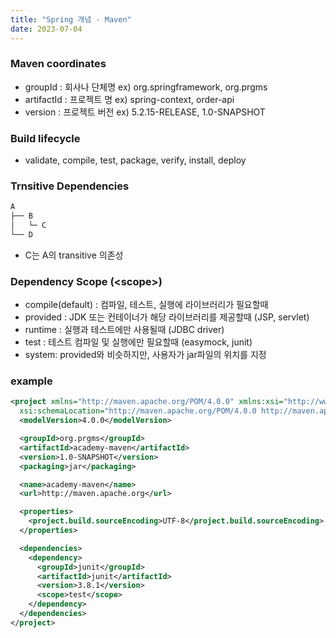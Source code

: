 ```yaml
---
title: "Spring 개념 - Maven"
date: 2023-07-04
---
```


### Maven coordinates

- groupId : 회사나 단체명 ex) org.springframework, org.prgms
- artifactId : 프로젝트 명 ex) spring-context, order-api
- version : 프로젝트 버전 ex) 5.2.15-RELEASE, 1.0-SNAPSHOT

### Build lifecycle

- validate, compile, test, package, verify, install, deploy

### Trnsitive Dependencies

```bash
A
├── B
│   └─ C
└── D
```

- C는 A의 transitive 의존성

### Dependency Scope (\<scope>)

- compile(default) : 컴파일, 테스트, 실행에 라이브러리가 필요할때
- provided : JDK 또는 컨테이너가 해당 라이브러리를 제공할때 (JSP, servlet)
- runtime : 실행과 테스트에만 사용될때 (JDBC driver)
- test : 테스트 컴파일 및 실행에만 필요할때 (easymock, junit)
- system: provided와 비슷하지만, 사용자가 jar파일의 위치를 지정

### example

```xml
<project xmlns="http://maven.apache.org/POM/4.0.0" xmlns:xsi="http://www.w3.org/2001/XMLSchema-instance"
  xsi:schemaLocation="http://maven.apache.org/POM/4.0.0 http://maven.apache.org/xsd/maven-4.0.0.xsd">
  <modelVersion>4.0.0</modelVersion>

  <groupId>org.prgms</groupId>
  <artifactId>academy-maven</artifactId>
  <version>1.0-SNAPSHOT</version>
  <packaging>jar</packaging>

  <name>academy-maven</name>
  <url>http://maven.apache.org</url>

  <properties>
    <project.build.sourceEncoding>UTF-8</project.build.sourceEncoding>
  </properties>

  <dependencies>
    <dependency>
      <groupId>junit</groupId>
      <artifactId>junit</artifactId>
      <version>3.8.1</version>
      <scope>test</scope>
    </dependency>
  </dependencies>
</project>
```

